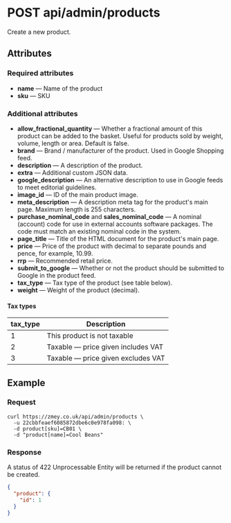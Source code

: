 # POST api/admin/products

Create a new product.

## Attributes

### Required attributes

* **name** — Name of the product
* **sku** — SKU

### Additional attributes

* **allow_fractional_quantity** — Whether a fractional amount of this product can be added to the basket. Useful for products sold by weight, volume, length or area. Default is false.
* **brand** — Brand / manufacturer of the product. Used in Google Shopping feed.
* **description** — A description of the product.
* **extra** — Additional custom JSON data.
* **google_description** — An alternative description to use in Google feeds to meet editorial guidelines.
* **image_id** — ID of the main product image.
* **meta_description** — A description meta tag for the product's main page. Maximum length is 255 characters.
* **purchase_nominal_code** and **sales_nominal_code** — A nominal (account) code for use in external accounts software packages. The code must match an existing nominal code in the system.
* **page_title** — Title of the HTML document for the product's main page.
* **price** — Price of the product with decimal to separate pounds and pence,
for example, 10.99.
* **rrp** — Recommended retail price.
* **submit_to_google** — Whether or not the product should be submitted to Google in the product feed.
* **tax_type** — Tax type of the product (see table below).
* **weight** — Weight of the product (decimal).

#### Tax types

|tax_type|Description|
|--------|-----------|
|1       |This product is not taxable|
|2       |Taxable — price given includes VAT|
|3       |Taxable — price given excludes VAT|

## Example

### Request

```
curl https://zmey.co.uk/api/admin/products \
  -u 22cbbfeaef6085872dbe6c0e978fa098: \
  -d product[sku]=CB01 \
  -d "product[name]=Cool Beans"
```

### Response

A status of 422 Unprocessable Entity will be returned if the product cannot be
created.

```json
{
  "product": {
    "id": 1
  }
}
```
